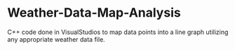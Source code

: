 # Weather-Data-Map-Analysis
C++ code done in VisualStudios to map data points into a line graph utilizing any appropriate weather data file.
